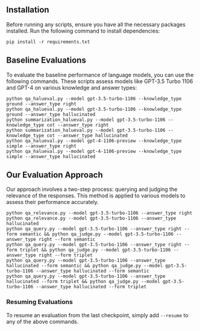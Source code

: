 ## Installation

Before running any scripts, ensure you have all the necessary packages installed. Run the following command to install dependencies:

```
pip install -r requirements.txt
```

## Baseline Evaluations

To evaluate the baseline performance of language models, you can use the following commands. These scripts assess models like GPT-3.5 Turbo 1106 and GPT-4 on various knowledge and answer types:

```
python qa_halueval.py --model gpt-3.5-turbo-1106 --knowledge_type ground --answer_type right
python qa_halueval.py --model gpt-3.5-turbo-1106 --knowledge_type ground --answer_type hallucinated
python summarization_halueval.py --model gpt-3.5-turbo-1106 --knowledge_type cot --answer_type right
python summarization_halueval.py --model gpt-3.5-turbo-1106 --knowledge_type cot --answer_type hallucinated
python qa_halueval.py --model gpt-4-1106-preview --knowledge_type simple --answer_type right
python qa_halueval.py --model gpt-4-1106-preview --knowledge_type simple --answer_type hallucinated
```

## Our Evaluation Approach

Our approach involves a two-step process: querying and judging the relevance of the responses. This method is applied to various models to assess their performance accurately.

```
python qa_relevance.py --model gpt-3.5-turbo-1106 --answer_type right
python qa_relevance.py --model gpt-3.5-turbo-1106 --answer_type hallucinated
python qa_query.py --model gpt-3.5-turbo-1106 --answer_type right --form semantic && python qa_judge.py --model gpt-3.5-turbo-1106 --answer_type right --form semantic
python qa_query.py --model gpt-3.5-turbo-1106 --answer_type right --form triplet && python qa_judge.py --model gpt-3.5-turbo-1106 --answer_type right --form triplet
python qa_query.py --model gpt-3.5-turbo-1106 --answer_type hallucinated --form semantic && python qa_judge.py --model gpt-3.5-turbo-1106 --answer_type hallucinated --form semantic
python qa_query.py --model gpt-3.5-turbo-1106 --answer_type hallucinated --form triplet && python qa_judge.py --model gpt-3.5-turbo-1106 --answer_type hallucinated --form triplet
```

### Resuming Evaluations

To resume an evaluation from the last checkpoint, simply add `--resume` to any of the above commands.
